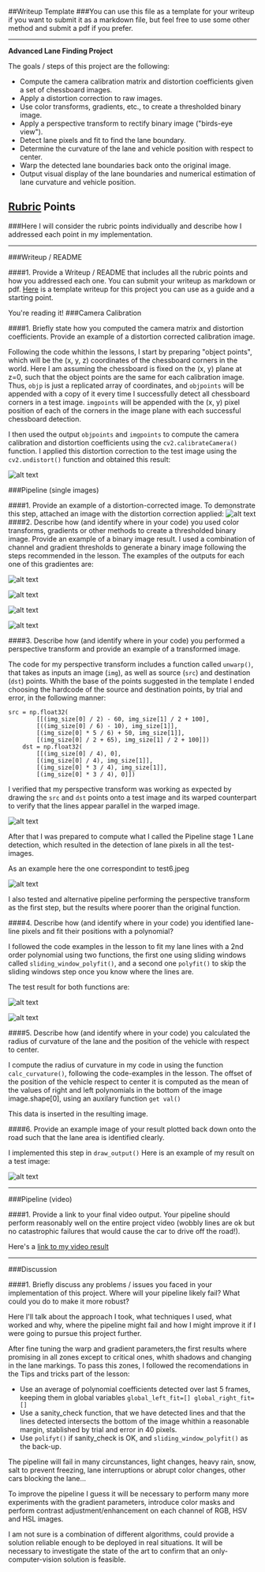 ##Writeup Template
###You can use this file as a template for your writeup if you want to submit it as a markdown file, but feel free to use some other method and submit a pdf if you prefer.

---

**Advanced Lane Finding Project**

The goals / steps of this project are the following:

* Compute the camera calibration matrix and distortion coefficients given a set of chessboard images.
* Apply a distortion correction to raw images.
* Use color transforms, gradients, etc., to create a thresholded binary image.
* Apply a perspective transform to rectify binary image ("birds-eye view").
* Detect lane pixels and fit to find the lane boundary.
* Determine the curvature of the lane and vehicle position with respect to center.
* Warp the detected lane boundaries back onto the original image.
* Output visual display of the lane boundaries and numerical estimation of lane curvature and vehicle position.

[//]: # (Image References)

[image1]: ./output_images/img2.png "Undistorted"
[image2]: ./output_images/img3.png "Undistorted"
[image3]: ./output_images/img4.png "Undistorted"
[image4]: ./output_images/img5.png "Undistorted"
[image5]: ./output_images/img6.png "Undistorted"
[image6]: ./output_images/img7.png "Undistorted"
[image7]: ./output_images/img8.png "Undistorted"
[image8]: ./output_images/img10.png "Undistorted"
[image9]: ./output_images/img11.png "Undistorted"
[image10]: ./output_images/img12.png "Undistorted"
[image11]: ./output_images/img13.png "Undistorted"
[video1]: ./output_images/uno.mp4 "Undistorted"


## [Rubric](https://review.udacity.com/#!/rubrics/571/view) Points
###Here I will consider the rubric points individually and describe how I addressed each point in my implementation.  

---
###Writeup / README

####1. Provide a Writeup / README that includes all the rubric points and how you addressed each one.  You can submit your writeup as markdown or pdf.  [Here](https://github.com/udacity/CarND-Advanced-Lane-Lines/blob/master/writeup_template.md) is a template writeup for this project you can use as a guide and a starting point.  

You're reading it!
###Camera Calibration

####1. Briefly state how you computed the camera matrix and distortion coefficients. Provide an example of a distortion corrected calibration image.

Following the code whithin the lessons, I start by preparing "object points", which will be the (x, y, z) coordinates of the chessboard corners in the world. Here I am assuming the chessboard is fixed on the (x, y) plane at z=0, such that the object points are the same for each calibration image.  Thus, `objp` is just a replicated array of coordinates, and `objpoints` will be appended with a copy of it every time I successfully detect all chessboard corners in a test image.  `imgpoints` will be appended with the (x, y) pixel position of each of the corners in the image plane with each successful chessboard detection.  

I then used the output `objpoints` and `imgpoints` to compute the camera calibration and distortion coefficients using the `cv2.calibrateCamera()` function.  I applied this distortion correction to the test image using the `cv2.undistort()` function and obtained this result: 

![alt text][image1]

###Pipeline (single images)

####1. Provide an example of a distortion-corrected image.
To demonstrate this step, attached an image with the distortion correction applied:
![alt text][image2]
####2. Describe how (and identify where in your code) you used color transforms, gradients or other methods to create a thresholded binary image.  Provide an example of a binary image result.
I used a combination of channel and gradient thresholds to generate a binary image following the steps recommended in the lesson. The examples of the outputs for each one of this gradientes are:

![alt text][image3]

![alt text][image4]

![alt text][image5]

![alt text][image6]


####3. Describe how (and identify where in your code) you performed a perspective transform and provide an example of a transformed image.

The code for my perspective transform includes a function called `unwarp()`, that takes as inputs an image (`img`), as well as source (`src`) and destination (`dst`) points.  Whith the base of the points suggested in the template I ended choosing the hardcode of the source and destination points, by trial and error, in the following manner:

```
src = np.float32(
        [[(img_size[0] / 2) - 60, img_size[1] / 2 + 100],
        [((img_size[0] / 6) - 10), img_size[1]],
        [(img_size[0] * 5 / 6) + 50, img_size[1]],
        [(img_size[0] / 2 + 65), img_size[1] / 2 + 100]])
    dst = np.float32(
        [[(img_size[0] / 4), 0],
        [(img_size[0] / 4), img_size[1]],
        [(img_size[0] * 3 / 4), img_size[1]],
        [(img_size[0] * 3 / 4), 0]])
```

I verified that my perspective transform was working as expected by drawing the `src` and `dst` points onto a test image and its warped counterpart to verify that the lines appear parallel in the warped image.

![alt text][image7]

After that I was prepared to compute what I called the Pipeline stage 1 Lane detection, which resulted in the detection of lane pixels in all the test-images.

As an example here the one correspondint to test6.jpeg

![alt text][image8]

I also tested and alternative pipeline performing the perspective transform as the first step, but the results where poorer than the original function.

####4. Describe how (and identify where in your code) you identified lane-line pixels and fit their positions with a polynomial?

I followed the code examples in the lesson to fit my lane lines with a 2nd order polynomial using two functions, the first one using sliding windows called `sliding_window_polyfit()`, and a second one `polyfit()` to skip the sliding windows step once you know where the lines are.

The test result for both functions are:

![alt text][image9]

![alt text][image10]

####5. Describe how (and identify where in your code) you calculated the radius of curvature of the lane and the position of the vehicle with respect to center.

I compute the radius of curvature in my code in using the function `calc_curvature()`, following the code-examples in the lesson. The offset of the position of the vehicle respect to center it is computed as the mean of the values of right and left polynomials in the bottom of the image image.shape[0], using an auxilary function `get val()`

This data is inserted in the resulting image.

####6. Provide an example image of your result plotted back down onto the road such that the lane area is identified clearly.

I implemented this step in `draw_output()`   Here is an example of my result on a test image:

![alt text][image11]

---

###Pipeline (video)

####1. Provide a link to your final video output.  Your pipeline should perform reasonably well on the entire project video (wobbly lines are ok but no catastrophic failures that would cause the car to drive off the road!).

Here's a [link to my video result](./output_images/uno.mp4)

---

###Discussion

####1. Briefly discuss any problems / issues you faced in your implementation of this project.  Where will your pipeline likely fail?  What could you do to make it more robust?

Here I'll talk about the approach I took, what techniques I used, what worked and why, where the pipeline might fail and how I might improve it if I were going to pursue this project further.  

After fine tuning the warp and gradient parameters,the first results where promising in all zones except to critical ones, whith shadows and changing in the lane markings. To pass this zones, I followed the recomendations in the Tips and tricks part of the lesson:

* Use an average of polynomial coefficients detected over last 5 frames, keeping them in global variables `global_left_fit=[]
global_right_fit=[]`
* Use a sanity_check function, that we have detected lines and that the lines detected intersects the bottom of the image whithin a reasonable margin, stablished by trial and error in 40 pixels.
* Use `polifyt()` if sanity_check is OK, and `sliding_window_polyfit()` as the back-up.

The pipeline will fail in many circunstances, light changes, heavy rain, snow, salt to prevent freezing, lane interruptions or abrupt color changes, other cars blocking the lane...

To improve the pipeline I guess it will be necessary to perform many more experiments with the gradient parameters, introduce color masks and perform contrast adjustment/enhancement on each channel of RGB, HSV and HSL images.

I am not sure is a combination of different algorithms, could provide a solution reliable enough to be deployed in real situations. It will be necessary to investigate the state of the art to confirm that an only-computer-vision solution is feasible.
